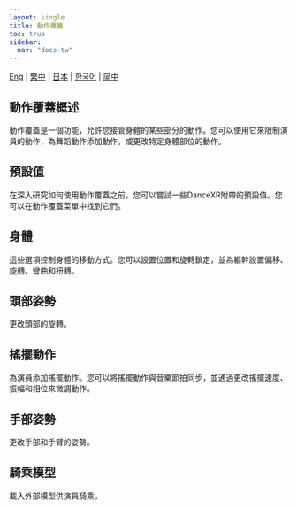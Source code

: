 ```yaml
---
layout: single
title: 動作覆蓋
toc: true
sidebar:
  nav: "docs-tw"
---
```

[Eng](/dancexr/features/motion_override) | [繁中](/tw/dancexr/features/motion_override) | [日本](/jp/dancexr/features/motion_override) | [한국어](/kr/dancexr/features/motion_override) | [简中](/zh/dancexr/features/motion_override)


## 動作覆蓋概述
動作覆蓋是一個功能，允許您接管身體的某些部分的動作。您可以使用它來限制演員的動作，為舞蹈動作添加動作，或更改特定身體部位的動作。

## 預設值
在深入研究如何使用動作覆蓋之前，您可以嘗試一些DanceXR附帶的預設值。您可以在動作覆蓋菜單中找到它們。

## 身體
這些選項控制身體的移動方式。您可以設置位置和旋轉鎖定，並為軀幹設置偏移、旋轉、彎曲和扭轉。

## 頭部姿勢
更改頭部的旋轉。

## 搖擺動作
為演員添加搖擺動作。您可以將搖擺動作與音樂節拍同步，並通過更改搖擺速度、振幅和相位來微調動作。

## 手部姿勢
更改手部和手臂的姿勢。

## 騎乘模型
載入外部模型供演員騎乘。